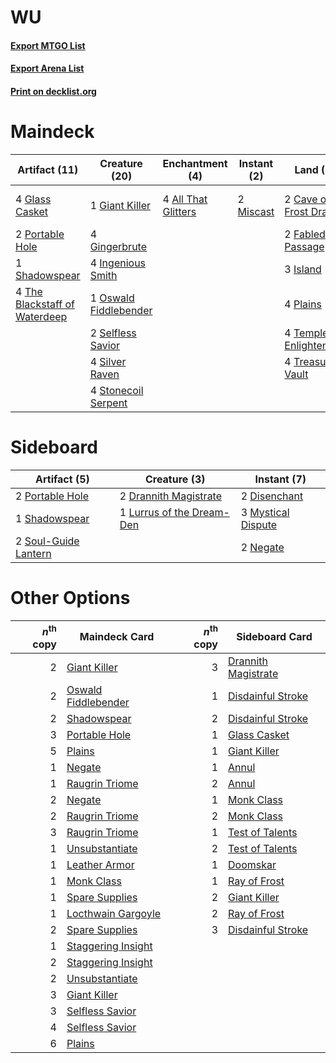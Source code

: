 # WU

#### [Export MTGO List](../collection/WU/WU.txt)
#### [Export Arena List](../collection/WU/WU_arena.txt)
#### [Print on decklist.org](http://decklist.org/?deckmain=4%09All%20That%20Glitters%0A2%09Cave%20of%20the%20Frost%20Dragon%0A2%09Fabled%20Passage%0A1%09Giant%20Killer%0A4%09Gingerbrute%0A4%09Glass%20Casket%0A4%09Hengegate%20Pathway%0A4%09Ingenious%20Smith%0A3%09Island%0A2%09Miscast%0A1%09Oswald%20Fiddlebender%0A4%09Plains%0A2%09Portable%20Hole%0A2%09Selfless%20Savior%0A1%09Shadowspear%0A4%09Silver%20Raven%0A4%09Stonecoil%20Serpent%0A4%09Temple%20of%20Enlightenment%0A4%09The%20Blackstaff%20of%20Waterdeep%0A4%09Treasure%20Vault&deckside=2%09Disenchant%0A2%09Drannith%20Magistrate%0A1%09Lurrus%20of%20the%20Dream-Den%0A3%09Mystical%20Dispute%0A2%09Negate%0A2%09Portable%20Hole%0A1%09Shadowspear%0A2%09Soul-Guide%20Lantern)
# Maindeck

|                                             Artifact (11)                                              |                                         Creature (20)                                          |                                       Enchantment (4)                                        |                                    Instant (2)                                     |                                              Land (19)                                              |    Unknown (4)    |
|--------------------------------------------------------------------------------------------------------|------------------------------------------------------------------------------------------------|----------------------------------------------------------------------------------------------|------------------------------------------------------------------------------------|-----------------------------------------------------------------------------------------------------|-------------------|
|4 [Glass Casket](http://gatherer.wizards.com/Pages/Card/Details.aspx?multiverseid=472977)               |1 [Giant Killer](http://gatherer.wizards.com/Pages/Card/Details.aspx?multiverseid=472976)       |4 [All That Glitters](http://gatherer.wizards.com/Pages/Card/Details.aspx?multiverseid=472964)|2 [Miscast](http://gatherer.wizards.com/Pages/Card/Details.aspx?multiverseid=485380)|2 [Cave of the Frost Dragon](http://gatherer.wizards.com/Pages/Card/Details.aspx?multiverseid=527540)|4 Hengegate Pathway|
|2 [Portable Hole](http://gatherer.wizards.com/Pages/Card/Details.aspx?multiverseid=527320)              |4 [Gingerbrute](http://gatherer.wizards.com/Pages/Card/Details.aspx?multiverseid=473181)        |                                                                                              |                                                                                    |2 [Fabled Passage](http://gatherer.wizards.com/Pages/Card/Details.aspx?multiverseid=473206)          |                   |
|1 [Shadowspear](http://gatherer.wizards.com/Pages/Card/Details.aspx?multiverseid=476487)                |4 [Ingenious Smith](http://gatherer.wizards.com/Pages/Card/Details.aspx?multiverseid=527308)    |                                                                                              |                                                                                    |3 [Island](http://gatherer.wizards.com/Pages/Card/Details.aspx?multiverseid=439857)                  |                   |
|4 [The Blackstaff of Waterdeep](http://gatherer.wizards.com/Pages/Card/Details.aspx?multiverseid=527335)|1 [Oswald Fiddlebender](http://gatherer.wizards.com/Pages/Card/Details.aspx?multiverseid=527315)|                                                                                              |                                                                                    |4 [Plains](http://gatherer.wizards.com/Pages/Card/Details.aspx?multiverseid=439856)                  |                   |
|                                                                                                        |2 [Selfless Savior](http://gatherer.wizards.com/Pages/Card/Details.aspx?multiverseid=485359)    |                                                                                              |                                                                                    |4 [Temple of Enlightenment](http://gatherer.wizards.com/Pages/Card/Details.aspx?multiverseid=378535) |                   |
|                                                                                                        |4 [Silver Raven](http://gatherer.wizards.com/Pages/Card/Details.aspx?multiverseid=527361)       |                                                                                              |                                                                                    |4 [Treasure Vault](http://gatherer.wizards.com/Pages/Card/Details.aspx?multiverseid=527548)          |                   |
|                                                                                                        |4 [Stonecoil Serpent](http://gatherer.wizards.com/Pages/Card/Details.aspx?multiverseid=473197)  |                                                                                              |                                                                                    |                                                                                                     |                   |


# Sideboard

|                                         Artifact (5)                                          |                                            Creature (3)                                            |                                         Instant (7)                                         |
|-----------------------------------------------------------------------------------------------|----------------------------------------------------------------------------------------------------|---------------------------------------------------------------------------------------------|
|2 [Portable Hole](http://gatherer.wizards.com/Pages/Card/Details.aspx?multiverseid=527320)     |2 [Drannith Magistrate](http://gatherer.wizards.com/Pages/Card/Details.aspx?multiverseid=479531)    |2 [Disenchant](http://gatherer.wizards.com/Pages/Card/Details.aspx?multiverseid=847)         |
|1 [Shadowspear](http://gatherer.wizards.com/Pages/Card/Details.aspx?multiverseid=476487)       |1 [Lurrus of the Dream-Den](http://gatherer.wizards.com/Pages/Card/Details.aspx?multiverseid=479746)|3 [Mystical Dispute](http://gatherer.wizards.com/Pages/Card/Details.aspx?multiverseid=473020)|
|2 [Soul-Guide Lantern](http://gatherer.wizards.com/Pages/Card/Details.aspx?multiverseid=476488)|                                                                                                    |2 [Negate](http://gatherer.wizards.com/Pages/Card/Details.aspx?multiverseid=423707)          |


# Other Options

|*n*<sup>th</sup> copy|                                        Maindeck Card                                         |*n*<sup>th</sup> copy|                                        Sideboard Card                                        |
|--------------------:|----------------------------------------------------------------------------------------------|--------------------:|----------------------------------------------------------------------------------------------|
|                    2|[Giant Killer](http://gatherer.wizards.com/Pages/Card/Details.aspx?multiverseid=472976)       |                    3|[Drannith Magistrate](http://gatherer.wizards.com/Pages/Card/Details.aspx?multiverseid=479531)|
|                    2|[Oswald Fiddlebender](http://gatherer.wizards.com/Pages/Card/Details.aspx?multiverseid=527315)|                    1|[Disdainful Stroke](http://gatherer.wizards.com/Pages/Card/Details.aspx?multiverseid=420705)  |
|                    2|[Shadowspear](http://gatherer.wizards.com/Pages/Card/Details.aspx?multiverseid=476487)        |                    2|[Disdainful Stroke](http://gatherer.wizards.com/Pages/Card/Details.aspx?multiverseid=420705)  |
|                    3|[Portable Hole](http://gatherer.wizards.com/Pages/Card/Details.aspx?multiverseid=527320)      |                    1|[Glass Casket](http://gatherer.wizards.com/Pages/Card/Details.aspx?multiverseid=472977)       |
|                    5|[Plains](http://gatherer.wizards.com/Pages/Card/Details.aspx?multiverseid=439856)             |                    1|[Giant Killer](http://gatherer.wizards.com/Pages/Card/Details.aspx?multiverseid=472976)       |
|                    1|[Negate](http://gatherer.wizards.com/Pages/Card/Details.aspx?multiverseid=423707)             |                    1|[Annul](http://gatherer.wizards.com/Pages/Card/Details.aspx?multiverseid=45976)               |
|                    1|[Raugrin Triome](http://gatherer.wizards.com/Pages/Card/Details.aspx?multiverseid=479771)     |                    2|[Annul](http://gatherer.wizards.com/Pages/Card/Details.aspx?multiverseid=45976)               |
|                    2|[Negate](http://gatherer.wizards.com/Pages/Card/Details.aspx?multiverseid=423707)             |                    1|[Monk Class](http://gatherer.wizards.com/Pages/Card/Details.aspx?multiverseid=527515)         |
|                    2|[Raugrin Triome](http://gatherer.wizards.com/Pages/Card/Details.aspx?multiverseid=479771)     |                    2|[Monk Class](http://gatherer.wizards.com/Pages/Card/Details.aspx?multiverseid=527515)         |
|                    3|[Raugrin Triome](http://gatherer.wizards.com/Pages/Card/Details.aspx?multiverseid=479771)     |                    1|[Test of Talents](http://gatherer.wizards.com/Pages/Card/Details.aspx?multiverseid=513536)    |
|                    1|[Unsubstantiate](http://gatherer.wizards.com/Pages/Card/Details.aspx?multiverseid=414374)     |                    2|[Test of Talents](http://gatherer.wizards.com/Pages/Card/Details.aspx?multiverseid=513536)    |
|                    1|[Leather Armor](http://gatherer.wizards.com/Pages/Card/Details.aspx?multiverseid=527535)      |                    1|[Doomskar](http://gatherer.wizards.com/Pages/Card/Details.aspx?multiverseid=503613)           |
|                    1|[Monk Class](http://gatherer.wizards.com/Pages/Card/Details.aspx?multiverseid=527515)         |                    1|[Ray of Frost](http://gatherer.wizards.com/Pages/Card/Details.aspx?multiverseid=527355)       |
|                    1|[Spare Supplies](http://gatherer.wizards.com/Pages/Card/Details.aspx?multiverseid=491905)     |                    2|[Giant Killer](http://gatherer.wizards.com/Pages/Card/Details.aspx?multiverseid=472976)       |
|                    1|[Locthwain Gargoyle](http://gatherer.wizards.com/Pages/Card/Details.aspx?multiverseid=473187) |                    2|[Ray of Frost](http://gatherer.wizards.com/Pages/Card/Details.aspx?multiverseid=527355)       |
|                    2|[Spare Supplies](http://gatherer.wizards.com/Pages/Card/Details.aspx?multiverseid=491905)     |                    3|[Disdainful Stroke](http://gatherer.wizards.com/Pages/Card/Details.aspx?multiverseid=420705)  |
|                    1|[Staggering Insight](http://gatherer.wizards.com/Pages/Card/Details.aspx?multiverseid=476479) |                     |                                                                                              |
|                    2|[Staggering Insight](http://gatherer.wizards.com/Pages/Card/Details.aspx?multiverseid=476479) |                     |                                                                                              |
|                    2|[Unsubstantiate](http://gatherer.wizards.com/Pages/Card/Details.aspx?multiverseid=414374)     |                     |                                                                                              |
|                    3|[Giant Killer](http://gatherer.wizards.com/Pages/Card/Details.aspx?multiverseid=472976)       |                     |                                                                                              |
|                    3|[Selfless Savior](http://gatherer.wizards.com/Pages/Card/Details.aspx?multiverseid=485359)    |                     |                                                                                              |
|                    4|[Selfless Savior](http://gatherer.wizards.com/Pages/Card/Details.aspx?multiverseid=485359)    |                     |                                                                                              |
|                    6|[Plains](http://gatherer.wizards.com/Pages/Card/Details.aspx?multiverseid=439856)             |                     |                                                                                              |

